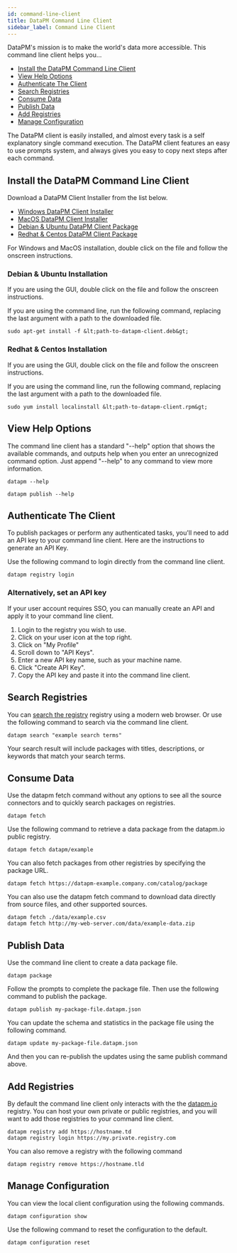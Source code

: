 ```yaml
---
id: command-line-client
title: DataPM Command Line Client
sidebar_label: Command Line Client
---
```


DataPM's mission is to make the world's data more accessible. This command line client helps you...

-   [Install the DataPM Command Line Client](#install-the-datapm-command-line-client)
-   [View Help Options](#view-help-options)
-   [Authenticate The Client](#authenticate-the-client)
-   [Search Registries](#search-registries)
-   [Consume Data](#consume-data)
-   [Publish Data](#publish-data)
-   [Add Registries](#add-registries)
-   [Manage Configuration](#manage-configuration)

The DataPM client is easily installed, and almost every task is a self explanatory single command execution. The DataPM client features an easy to use prompts system, and always gives you easy to copy next steps after each command.

## Install the DataPM Command Line Client

Download a DataPM Client Installer from the list below.

-   [Windows DataPM Client Installer](/client-installers/windows)
-   [MacOS DataPM Client Installer](/client-installers/macos)
-   [Debian & Ubuntu DataPM Client Package](/client-installers/debian)
-   [Redhat & Centos DataPM Client Package](/client-installers/redhat)

For Windows and MacOS installation, double click on the file and follow the onscreen instructions.

### Debian & Ubuntu Installation

If you are using the GUI, double click on the file and follow the onscreen instructions.

If you are using the command line, run the following command, replacing the last argument with a path to the downloaded file.

```text
sudo apt-get install -f &lt;path-to-datapm-client.deb&gt;
```

### Redhat & Centos Installation

If you are using the GUI, double click on the file and follow the onscreen instructions.

If you are using the command line, run the following command, replacing the last argument with a path to the downloaded file.

```text
sudo yum install localinstall &lt;path-to-datapm-client.rpm&gt;
```

## View Help Options

The command line client has a standard "--help" option that shows the available commands, and outputs help when you enter an unrecognized command option. Just append "--help" to any command to view more information.

```text
datapm --help

datapm publish --help
```

## Authenticate The Client

To publish packages or perform any authenticated tasks, you'll need to add an API key to your command line client. Here are the instructions to generate an API Key.

Use the following command to login directly from the command line client.

```
datapm registry login
```

### Alternatively, set an API key

If your user account requires SSO, you can manually create an API and apply it to your command line client.

1. Login to the registry you wish to use.
2. Click on your user icon at the top right.
3. Click on "My Profile"
4. Scroll down to "API Keys".
5. Enter a new API key name, such as your machine name.
6. Click "Create API Key".
7. Copy the API key and paste it into the command line client.

## Search Registries

You can [search the registry](/) registry using a modern web browser. Or use the following command to search via the command line client.

```text
datapm search "example search terms"
```

Your search result will include packages with titles, descriptions, or keywords that match your search terms.

## Consume Data

Use the datapm fetch command without any options to see all the source connectors and to quickly search packages on registries.

```text
datapm fetch
```

Use the following command to retrieve a data package from the datapm.io public registry.

```text
datapm fetch datapm/example
```

You can also fetch packages from other registries by specifying the package URL.

```text
datapm fetch https://datapm-example.company.com/catalog/package
```

You can also use the datapm fetch command to download data directly from source files, and other supported sources.

```text
datapm fetch ./data/example.csv
datapm fetch http://my-web-server.com/data/example-data.zip
```

## Publish Data

Use the command line client to create a data package file.

```text
datapm package
```

Follow the prompts to complete the package file. Then use the following command to publish the package.

```text
datapm publish my-package-file.datapm.json
```

You can update the schema and statistics in the package file using the following command.

```text
datapm update my-package-file.datapm.json
```

And then you can re-publish the updates using the same publish command above.

## Add Registries

By default the command line client only interacts with the the [datapm.io](https://datapm.io) registry. You can host your own private or public registries, and you will want to add those registries to your command line client.

```text
datapm registry add https://hostname.td
datapm registry login https://my.private.registry.com
```

You can also remove a registry with the following command

```text
datapm registry remove https://hostname.tld
```

## Manage Configuration

You can view the local client configuration using the following commands.

```text
datapm configuration show
```

Use the following command to reset the configuration to the default.

```text
datapm configuration reset
```
